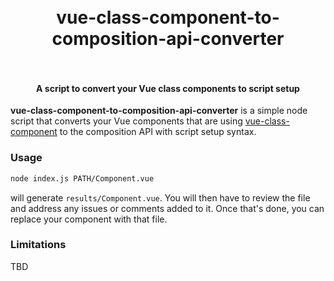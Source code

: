 <h1 align="center">
  <br>
  vue-class-component-to-composition-api-converter
  <br>
  <br>
</h1>
<h4 align="center">A script to convert your Vue class components to script setup</h4>

**vue-class-component-to-composition-api-converter** is a simple node script that converts your Vue components that are using [vue-class-component](https://github.com/vuejs/vue-class-component) to the composition API with script setup syntax.

### Usage

```bash
node index.js PATH/Component.vue
```

will generate `results/Component.vue`. You will then have to review the file and address any issues or comments added to it.
Once that's done, you can replace your component with that file.

### Limitations

TBD